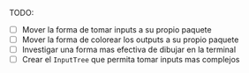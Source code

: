 TODO:

* [ ] Mover la forma de tomar inputs a su propio paquete
* [ ] Mover la forma de colorear los outputs a su propio paquete
* [ ] Investigar una forma mas efectiva de dibujar en la terminal
* [ ] Crear el `InputTree` que permita tomar inputs mas complejos
